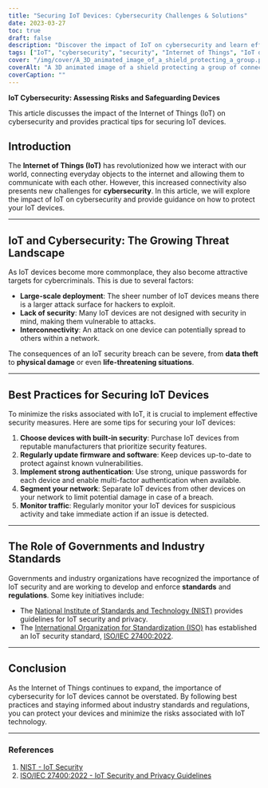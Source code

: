 ```yaml
---
title: "Securing IoT Devices: Cybersecurity Challenges & Solutions"
date: 2023-03-27
toc: true
draft: false
description: "Discover the impact of IoT on cybersecurity and learn effective strategies for safeguarding your connected devices."
tags: ["IoT", "cybersecurity", "security", "Internet of Things", "IoT devices", "network security", "data protection", "privacy", "smart devices", "best practices", "IoT risks", "authentication", "firmware updates", "monitoring", "industry standards", "regulations", "IoT security guidelines", "network segmentation", "threat landscape", "vulnerabilities"]
cover: "/img/cover/A_3D_animated_image_of_a_shield_protecting_a_group.png"
coverAlt: "A 3D animated image of a shield protecting a group of connected IoT devices, symbolizing the importance of cybersecurity for IoT networks."
coverCaption: ""
---
```


**IoT Cybersecurity: Assessing Risks and Safeguarding Devices**

This article discusses the impact of the Internet of Things (IoT) on cybersecurity and provides practical tips for securing IoT devices.

## Introduction

The **Internet of Things (IoT)** has revolutionized how we interact with our world, connecting everyday objects to the internet and allowing them to communicate with each other. However, this increased connectivity also presents new challenges for **cybersecurity**. In this article, we will explore the impact of IoT on cybersecurity and provide guidance on how to protect your IoT devices.

______

## IoT and Cybersecurity: The Growing Threat Landscape

As IoT devices become more commonplace, they also become attractive targets for cybercriminals. This is due to several factors:

- **Large-scale deployment**: The sheer number of IoT devices means there is a larger attack surface for hackers to exploit.
- **Lack of security**: Many IoT devices are not designed with security in mind, making them vulnerable to attacks.
- **Interconnectivity**: An attack on one device can potentially spread to others within a network.

The consequences of an IoT security breach can be severe, from **data theft** to **physical damage** or even **life-threatening situations**.

______

## Best Practices for Securing IoT Devices

To minimize the risks associated with IoT, it is crucial to implement effective security measures. Here are some tips for securing your IoT devices:

1. **Choose devices with built-in security**: Purchase IoT devices from reputable manufacturers that prioritize security features.
2. **Regularly update firmware and software**: Keep devices up-to-date to protect against known vulnerabilities.
3. **Implement strong authentication**: Use strong, unique passwords for each device and enable multi-factor authentication when available.
4. **Segment your network**: Separate IoT devices from other devices on your network to limit potential damage in case of a breach.
5. **Monitor traffic**: Regularly monitor your IoT devices for suspicious activity and take immediate action if an issue is detected.

______

## The Role of Governments and Industry Standards

Governments and industry organizations have recognized the importance of IoT security and are working to develop and enforce **standards** and **regulations**. Some key initiatives include:

- The [National Institute of Standards and Technology (NIST)](https://www.nist.gov/) provides guidelines for IoT security and privacy.
- The [International Organization for Standardization (ISO)](https://www.iso.org/) has established an IoT security standard, [ISO/IEC 27400:2022](https://www.iso.org/standard/44373.html).

______

## Conclusion

As the Internet of Things continues to expand, the importance of cybersecurity for IoT devices cannot be overstated. By following best practices and staying informed about industry standards and regulations, you can protect your devices and minimize the risks associated with IoT technology.

______

### References

1. [NIST - IoT Security](https://www.nist.gov/topics/internet-things-iot)
2. [ISO/IEC 27400:2022 - IoT Security and Privacy Guidelines](https://www.iso.org/standard/44373.html)

